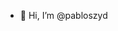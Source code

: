 - 👋 Hi, I’m @pabloszyd

<!--- 
pabloszyd/pabloszyd is a ✨ special ✨ repository because its `README.md` (this file) appears on your GitHub profile.
You can click the Preview link to take a look at your changes.
--->
